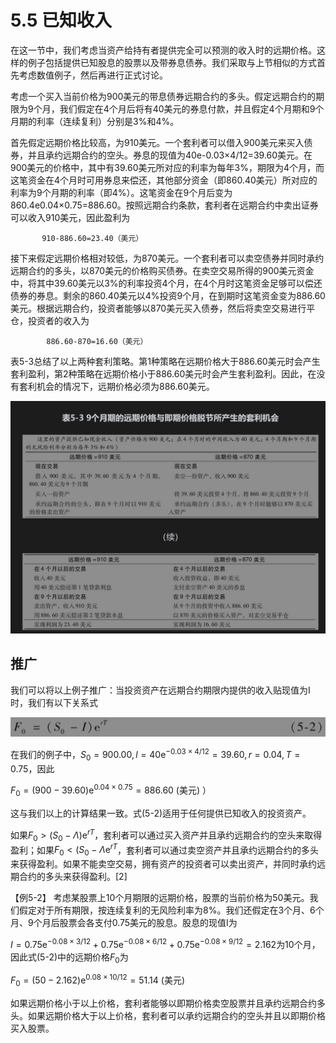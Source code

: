 # 5.5 已知收入

在这一节中，我们考虑当资产给持有者提供完全可以预测的收入时的远期价格。这样的例子包括提供已知股息的股票以及带券息债券。我们采取与上节相似的方式首先考虑数值例子，然后再进行正式讨论。

考虑一个买入当前价格为900美元的带息债券远期合约的多头。假定远期合约的期限为9个月，我们假定在4个月后将有40美元的券息付款，并且假定4个月期和9个月期的利率（连续复利）分别是3%和4%。

首先假定远期价格比较高，为910美元。一个套利者可以借入900美元来买入债券，并且承约远期合约的空头。券息的现值为40e-0.03×4/12=39.60美元。在900美元的价格中，其中有39.60美元所对应的利率为每年3%，期限为4个月，而这笔资金在4个月时可用券息来偿还，其他部分资金（即860.40美元）所对应的利率为9个月期的利率（即4%）。这笔资金在9个月后变为860.4e0.04×0.75=886.60。按照远期合约条款，套利者在远期合约中卖出证券可以收入910美元，因此盈利为

           910-886.60=23.40（美元）

接下来假定远期价格相对较低，为870美元。一个套利者可以卖空债券并同时承约远期合约的多头，以870美元的价格购买债券。在卖空交易所得的900美元资金中，将其中39.60美元以3%的利率投资4个月，在4个月时这笔资金足够可以偿还债券的券息。剩余的860.40美元以4%投资9个月，在到期时这笔资金变为886.60美元。根据远期合约，投资者能够以870美元买入债券，然后将卖空交易进行平仓，投资者的收入为

            886.60-870=16.60（美元）


表5-3总结了以上两种套利策略。第1种策略在远期价格大于886.60美元时会产生套利盈利，第2种策略在远期价格小于886.60美元时会产生套利盈利。因此，在没有套利机会的情况下，远期价格必须为886.60美元。

![](images/2024-02-21-20-02-00.png)

## 推广

我们可以将以上例子推广：当投资资产在远期合约期限内提供的收入贴现值为I时，我们有以下关系式

![](images/2024-02-21-20-02-30.png)

在我们的例子中，$`S_0=900.00, l=40 \mathrm{e}^{-0.03 \times 4 / 12}=39.60, r=0.04, T=0.75`$，因此

$`F_0=(900-39.60) \mathrm{e}^{0.04 \times 0.75}=886.60 \text { (美元) }）`$

这与我们以上的计算结果一致。式(5-2)适用于任何提供已知收入的投资资产。

如果$`F_0>\left(S_0-\Lambda\right) \mathrm{e}^{r T}`$，套利者可以通过买入资产并且承约远期合约的空头来取得盈利；如果$`F_0<\left(S_0-\Lambda \mathrm{e}^{r T}\right.`$，套利者可以通过卖空资产并且承约远期合约的多头来获得盈利。如果不能卖空交易，拥有资产的投资者可以卖出资产，并同时承约远期合约的多头来获得盈利。[2]

【例5-2】 考虑某股票上10个月期限的远期价格，股票的当前价格为50美元。我们假定对于所有期限，按连续复利的无风险利率为8%。我们还假定在3个月、6个月、9个月后股票会各支付0.75美元的股息。股息的现值I为

$`I=0.75 \mathrm{e}^{-0.08 \times 3 / 12}+0.75 \mathrm{e}^{-0.08 \times 6 / 12}+0.75 \mathrm{e}^{-0.08 \times 9 / 12}=2.162`$为10个月，因此式(5-2)中的远期价格$`F_0`$为

$`F_0=(50-2.162) \mathrm{e}^{0.08 \times 10 / 12}=51.14 \text { (美元) }`$

如果远期价格小于以上价格，套利者能够以即期价格卖空股票并且承约远期合约多头。如果远期价格大于以上价格，套利者可以承约远期合约的空头并且以即期价格买入股票。